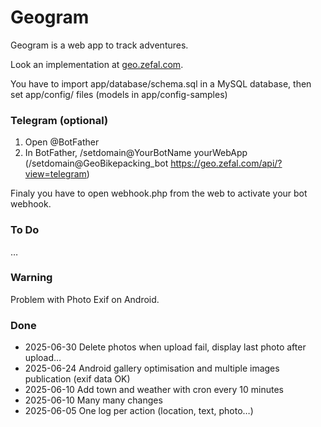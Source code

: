 # Geogram

Geogram is a web app to track adventures.

Look an implementation at [geo.zefal.com](https://geo.zefal.com/).

You have to import app/database/schema.sql in a MySQL database, then set app/config/ files (models in app/config-samples)


### Telegram (optional)

1. Open @BotFather
2. In BotFather, /setdomain@YourBotName yourWebApp (/setdomain@GeoBikepacking_bot https://geo.zefal.com/api/?view=telegram)

Finaly you have to open webhook.php from the web to activate your bot webhook.

### To Do

…

### Warning

Problem with Photo Exif on Android.

### Done

- 2025-06-30 Delete photos when upload fail, display last photo after upload…
- 2025-06-24 Android gallery optimisation and multiple images publication (exif data OK)
- 2025-06-10 Add town and weather with cron every 10 minutes
- 2025-06-10 Many many changes
- 2025-06-05 One log per action (location, text, photo…)
